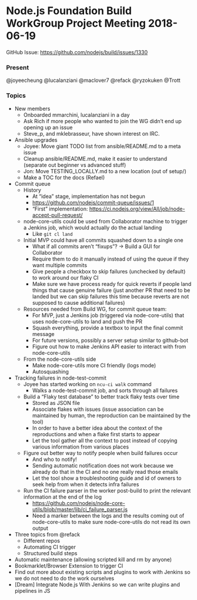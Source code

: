 # Node.js Foundation Build WorkGroup Project Meeting 2018-06-19

GitHub Issue: https://github.com/nodejs/build/issues/1330

### Present

@joyeecheung
@lucalanziani
@maclover7
@refack
@ryzokuken
@Trott


### Topics

* New members
   * Onboarded mmarchini, lucalanziani in a day
   * Ask Rich if more people who wanted to join the WG didn’t end up opening up an issue
   * Steve_p, and mklebrasseur, have shown interest on IRC.
* Ansible upgrades
   * Joyee: Move giant TODO list from ansible/README.md to a meta issue
   * Cleanup ansible/README.md, make it easier to understand (separate out beginner vs advanced stuff)
   * Jon: Move TESTING_LOCALLY.md to a new location (out of setup/)
   * Make a TOC for the docs (Refael)
* Commit queue
   * History
      * At “idea” stage, implementation has not begun
      * https://github.com/nodejs/commit-queue/issues/1
      * “First” implementation: https://ci.nodejs.org/view/All/job/node-accept-pull-request/
   * node-core-utils could be used from Collaborator machine to trigger a Jenkins job, which would actually do the actual landing
      * Like `git cl land`
   * Initial MVP could have all commits squashed down to a single one
      * What if all commits aren’t “fixups”? → Build a GUI for Collaborator
      * Require them to do it manually instead of using the queue if they want multiple commits
      * Give people a checkbox to skip failures (unchecked by default) to work around our flaky CI
      * Make sure we have process ready for quick reverts if people land things that cause genuine failure (just another PR that need to be landed but we can skip failures this time because reverts are not supposed to cause additional failures)
   * Resources needed from Build WG, for commit queue team:
      * For MVP, just a Jenkins job (triggered via node-core-utils) that uses node-core-utils to land and push the PR
      * Squash everything, provide a textbox to input the final commit message
      * For future versions, possibly a server setup similar to github-bot
      * Figure out how to make Jenkins API easier to interact with from node-core-utils
   * From the node-core-utils side
      * Make node-core-utils more CI friendly (logs mode)
      * Autosquashing
* Tracking failures in node-test-commit
   * Joyee has started working on `ncu-ci walk` command
      * Walks a node-test-commit job, and sorts through all failures
   * Build a “Flaky test database” to better track flaky tests over time
      * Stored as JSON file
      * Associate flakes with issues (issue association can be maintained by human, the reproduction can be maintained by the tool)
      * In order to have a better idea about the context of the reproductions and when a flake first starts to appear
      * Let the tool gather all the context to post instead of copying various information from various places
   * Figure out better way to notify people when build failures occur
      * And who to notify!
      * Sending automatic notification does not work because we already do that in the CI and no one really read those emails
      * Let the tool show a troubleshooting guide and id of owners to seek help from when it detects infra failures
   * Run the CI failure parser in the worker post-build to print the relevant information at the end of the log
      * https://github.com/nodejs/node-core-utils/blob/master/lib/ci_failure_parser.js
      * Need a marker between the logs and the results coming out of node-core-utils to make sure node-core-utils do not read its own output
* Three topics from @refack
   * Different repos
   * Automating CI trigger
   * Structured build steps
* Automatic maintenance (allowing scripted kill and rm by anyone)
* Bookmarklet/Browser Extension to trigger CI
* Find out more about existing scripts and plugins to work with Jenkins so we do not need to do the work ourselves
* [Dream] Integrate Node.js With Jenkins so we can write plugins and pipelines in JS
